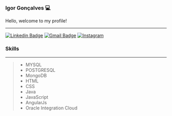 ### Igor Gonçalves 💻
<p>Hello, welcome to my profile!</p>

<p>  </p>

------------

[![Linkedin Badge](https://img.shields.io/badge/-LinkedIn-0096c7?style=for-the-badge&logo=Linkedin&logoColor=white&link=https:https://www.linkedin.com/in/igor-gon%C3%A7alves-0019751aa/)](https://www.linkedin.com/in/igor-gon%C3%A7alves-0019751aa/)
[![Gmail Badge](https://img.shields.io/badge/-Gmail-ef233c?style=for-the-badge&logo=Gmail&logoColor=white&link=mailto:t.igorhus@gmail.com)](mailto:t.igorhus@gmail.com)
[![Instagram](https://img.shields.io/badge/-Instagram-E1306C?style=for-the-badge&logo=Instagram&logoColor=white&link=https:https://www.instagram.com/goncalvezz.i/)](https://www.instagram.com/goncalvezz.i/)



### Skills
------------

> - MYSQL
> - POSTGRESQL
> - MongoDB
> - HTML 
> - CSS
> - Java
> - JavaScript
> - AngularJs
> - Oracle Integration Cloud


##


